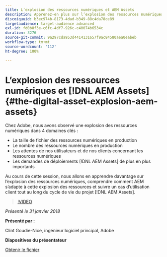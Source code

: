 ```yaml
---
title: L’explosion des ressources numériques et AEM Assets
description: Apprenez-en plus sur l’explosion des ressources numériques et sur AEM Assets chez Adobe.
discoiquuid: b3ec974b-8173-4dad-b349-88c4da78ce89
targetaudience: target-audience advanced
exl-id: fd0b8f3e-c6fc-4df7-926c-c40074b6534c
duration: 3276
source-git-commit: 9a297cda953d4414131657f9ac84580aea0eabeb
workflow-type: tm+mt
source-wordcount: '112'
ht-degree: 100%

---
```


# L’explosion des ressources numériques et [!DNL AEM Assets]{#the-digital-asset-explosion-aem-assets}

Chez Adobe, nous avons observé une explosion des ressources numériques dans 4 domaines clés :

* La taille de fichier des ressources numériques en production
* Le nombre des ressources numériques en production
* Les attentes de nos utilisateurs et de nos clients concernant les ressources numériques
* Les demandes de déploiements [!DNL AEM Assets] de plus en plus importants

Au cours de cette session, nous allons en apprendre davantage sur l’explosion des ressources numériques, comprendre comment AEM s’adapte à cette explosion des ressources et suivre un cas d’utilisation client tout au long du cycle de vie du projet [!DNL AEM Assets].

>[!VIDEO](https://video.tv.adobe.com/v/21474/?quality=9)

*Présenté le 31 janvier 2018*

**Présenté par :**

Clint Goudie-Nice, ingénieur logiciel principal, Adobe

**Diapositives du présentateur**

[Obtenir le fichier](assets/1+30+18+the+digital+asset+explosion+gems.pdf)
<!--
[Get back to the Overview](https://helpx.adobe.com/experience-manager/kt/eseminars/gems/aem-index.html)
-->
